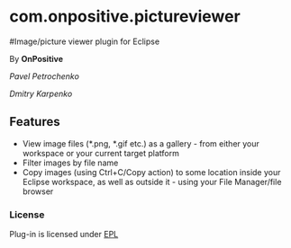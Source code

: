 # com.onpositive.pictureviewer
#Image/picture viewer plugin for Eclipse

By **OnPositive**

*Pavel Petrochenko*

*Dmitry Karpenko*

## Features
- View image files (\*.png, \*.gif etc.) as a gallery - from either your workspace or your  current target platform
- Filter images by file name
- Copy images (using Ctrl+C/Copy action) to some location inside your Eclipse workspace, as well as outside it - using your File Manager/file browser

### License
Plug-in is licensed under [EPL](http://www.eclipse.org/legal/epl-v10.html)
